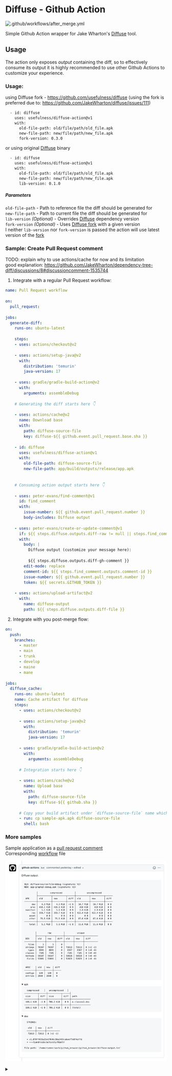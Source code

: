 # Diffuse - Github Action
![.github/workflows/after_merge.yml](https://github.com/usefulness/diffuse_action/workflows/.github/workflows/after_merge.yml/badge.svg)

Simple Github Action wrapper for Jake Wharton's [Diffuse](https://github.com/JakeWharton/diffuse) tool.

## Usage 
The action only exposes _output_ containing the diff, so to effectively consume its output it is highly recommended to use other Github Actions to customize your experience.

### Usage:
using Diffuse fork - https://github.com/usefulness/diffuse  (using the fork is preferred due to: https://github.com/JakeWharton/diffuse/issues/111)
```
  - id: diffuse
    uses: usefulness/diffuse-action@v1
    with:
      old-file-path: old/file/path/old_file.apk
      new-file-path: new/file/path/new_file.apk
      fork-version: 0.3.0
```

or using original [Diffuse](https://github.com/JakeWharton/diffuse) binary
```
  - id: diffuse
    uses: usefulness/diffuse-action@v1
    with:
      old-file-path: old/file/path/old_file.apk
      new-file-path: new/file/path/new_file.apk
      lib-version: 0.1.0
```

##### Parameters
`old-file-path` - Path to reference file the diff should be generated for  
`new-file-path` - Path to current file the diff should be generated for  
`lib-version` _(Optional)_ - Overrides [Diffuse](https://github.com/JakeWharton/diffuse) dependency version  
`fork-version` _(Optional)_ - Uses [Diffuse fork](https://github.com/usefulness/diffuse) with a given version  
I neither `lib-version` nor `fork-version` is passed the action will use latest version of the [fork](https://github.com/usefulness/diffuse)

### Sample: Create Pull Request comment

TODO: explain why to use actions/cache for now and its limitation  
good explanation: https://github.com/JakeWharton/dependency-tree-diff/discussions/8#discussioncomment-1535744

1. Integrate with a regular Pull Request workflow:

```yaml
name: Pull Request workflow

on:
  pull_request:

jobs:
  generate-diff:
    runs-on: ubuntu-latest
    
    steps:
    - uses: actions/checkout@v2
    
    - uses: actions/setup-java@v2
      with:
        distribution: 'temurin'
        java-version: 17
      
    - uses: gradle/gradle-build-action@v2
      with:
        arguments: assembleDebug

    # Generating the diff starts here 👇 

    - uses: actions/cache@v2
      name: Download base
      with:
        path: diffuse-source-file
        key: diffuse-${{ github.event.pull_request.base.sha }}

    - id: diffuse
      uses: usefulness/diffuse-action@v1
      with:
        old-file-path: diffuse-source-file
        new-file-path: app/build/outputs/release/app.apk


    # Consuming action output starts here 👇

    - uses: peter-evans/find-comment@v1
      id: find_comment
      with:
        issue-number: ${{ github.event.pull_request.number }}
        body-includes: Diffuse output

    - uses: peter-evans/create-or-update-comment@v1
      if: ${{ steps.diffuse.outputs.diff-raw != null || steps.find_comment.outputs.comment-id != null }}
      with:
        body: |
          Diffuse output (customize your message here): 

          ${{ steps.diffuse.outputs.diff-gh-comment }}
        edit-mode: replace
        comment-id: ${{ steps.find_comment.outputs.comment-id }}
        issue-number: ${{ github.event.pull_request.number }}
        token: ${{ secrets.GITHUB_TOKEN }}

    - uses: actions/upload-artifact@v2
      with:
        name: diffuse-output
        path: ${{ steps.diffuse.outputs.diff-file }}
```

2. Integrate with you post-merge flow:
```yaml
on:
  push:
    branches:
      - master
      - main
      - trunk
      - develop
      - maine
      - mane

jobs:
  diffuse_cache:
    runs-on: ubuntu-latest
    name: Cache artifact for diffuse
    steps:
      - uses: actions/checkout@v2
      
      - uses: actions/setup-java@v2
        with:
          distribution: 'temurin'
          java-version: 17
          
      - uses: gradle/gradle-build-action@v2
        with:
          arguments: assembleDebug

      # Integration starts here 👇 
      
      - uses: actions/cache@v2
        name: Upload base
        with:
          path: diffuse-source-file
          key: diffuse-${{ github.sha }}

      # Copy your build artifact under `diffuse-source-file` name which will be saved in cache
      - run: cp sample-apk.apk diffuse-source-file 
        shell: bash

``` 


### More samples

Sample application as a [pull request comment](https://github.com/mateuszkwiecinski/github_browser/pull/52)  
Corresponding [workflow](https://github.com/mateuszkwiecinski/github_browser/blob/master/.github/workflows/run_diffuse.yml) file  

![pull_request](/images/pull_request.png)



<details><summary></summary>
<p>

🙏 Praise 🙏 be 🙏 to 🙏 Wharton 🙏

</p>
</details>
